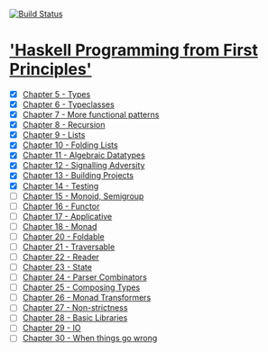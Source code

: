 [![Build Status](https://travis-ci.com/martinrist/haskell-programming.svg?branch=master)](https://travis-ci.com/martinrist/haskell-programming)

# ['Haskell Programming from First Principles'](http://haskellbook.com)

- [x] [Chapter 5 - Types](src/HaskellProgramming/Chapter05/README.md)
- [x] [Chapter 6 - Typeclasses](src/HaskellProgramming/Chapter06/README.md)
- [x] [Chapter 7 - More functional patterns](src/HaskellProgramming/Chapter07/README.md)
- [x] [Chapter 8 - Recursion](src/HaskellProgramming/Chapter08/README.md)
- [x] [Chapter 9 - Lists](src/HaskellProgramming/Chapter09/README.md)
- [x] [Chapter 10 - Folding Lists](src/HaskellProgramming/Chapter10/README.md)
- [x] [Chapter 11 - Algebraic Datatypes](src/HaskellProgramming/Chapter11/README.md)
- [x] [Chapter 12 - Signalling Adversity](src/HaskellProgramming/Chapter12/README.md)
- [x] [Chapter 13 - Building Projects](src/HaskellProgramming/Chapter13/README.md)
- [x] [Chapter 14 - Testing](src/HaskellProgramming/Chapter14/README.md)
- [ ] [Chapter 15 - Monoid, Semigroup](src/HaskellProgramming/Chapter15/README.md)
- [ ] [Chapter 16 - Functor](src/HaskellProgramming/Chapter16/README.md)
- [ ] [Chapter 17 - Applicative](src/HaskellProgramming/Chapter17/README.md)
- [ ] [Chapter 18 - Monad](src/HaskellProgramming/Chapter18/README.md)
- [ ] [Chapter 20 - Foldable](src/HaskellProgramming/Chapter20/README.md)
- [ ] [Chapter 21 - Traversable](src/HaskellProgramming/Chapter21/README.md)
- [ ] [Chapter 22 - Reader](src/HaskellProgramming/Chapter22/README.md)
- [ ] [Chapter 23 - State](src/HaskellProgramming/Chapter23/README.md)
- [ ] [Chapter 24 - Parser Combinators](src/HaskellProgramming/Chapter24/README.md)
- [ ] [Chapter 25 - Composing Types](src/HaskellProgramming/Chapter25/README.md)
- [ ] [Chapter 26 - Monad Transformers](src/HaskellProgramming/Chapter26/README.md)
- [ ] [Chapter 27 - Non-strictness](src/HaskellProgramming/Chapter27/README.md)
- [ ] [Chapter 28 - Basic Libraries](src/HaskellProgramming/Chapter28/README.md)
- [ ] [Chapter 29 - IO](src/HaskellProgramming/Chapter29/README.md)
- [ ] [Chapter 30 - When things go wrong](src/HaskellProgramming/Chapter30/README.md)
